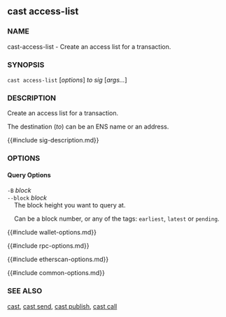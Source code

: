 ## cast access-list

### NAME

cast-access-list - Create an access list for a transaction.

### SYNOPSIS

``cast access-list`` [*options*] *to* *sig* [*args...*]

### DESCRIPTION

Create an access list for a transaction.

The destination (*to*) can be an ENS name or an address.

{{#include sig-description.md}}

### OPTIONS

#### Query Options

`-B` *block*  
`--block` *block*  
&nbsp;&nbsp;&nbsp;&nbsp;The block height you want to query at.

&nbsp;&nbsp;&nbsp;&nbsp;Can be a block number, or any of the tags: `earliest`, `latest` or `pending`.

{{#include wallet-options.md}}

{{#include rpc-options.md}}

{{#include etherscan-options.md}}

{{#include common-options.md}}

### SEE ALSO

[cast](./cast.md), [cast send](./cast-send.md), [cast publish](./cast-publish.md), [cast call](./cast-call.md)
